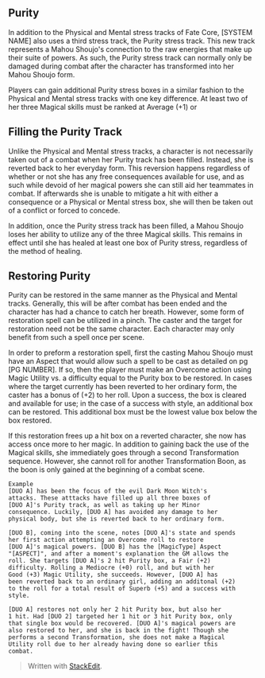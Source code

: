 ## Purity

In addition to the Physical and Mental stress tracks of Fate Core, [SYSTEM NAME] also uses a third stress track, the Purity stress track. This new track represents a Mahou Shoujo's connection to the raw energies that make up their suite of powers. As such, the Purity stress track can normally only be damaged during combat after the character has transformed into her Mahou Shoujo form. 

Players can gain additional Purity stress boxes in a similar fashion to the Physical and Mental stress tracks with one key difference. At least two of her three Magical skills must be ranked at Average (+1) or

## Filling the Purity Track

Unlike the Physical and Mental stress tracks, a character is not necessarily taken out of a combat when her Purity track has been filled. Instead, she is reverted back to her everyday form. This reversion happens regardless of whether or not she has any free consequences available for use, and as such while devoid of her magical powers she can still aid her teammates in combat. If afterwards she is unable to mitigate a hit with either a consequence or a Physical or Mental stress box, she will then be taken out of a conflict or forced to concede.

In addition, once the Purity stress track has been filled, a Mahou Shoujo loses her ability to utilize any of the three Magical skills. This remains in effect until she has healed at least one box of Purity stress, regardless of the method of healing.

## Restoring Purity

Purity can be restored in the same manner as the Physical and Mental tracks. Generally, this will be after combat has been ended and the character has had a chance to catch her breath. However, some form of restoration spell can be utilized in a pinch. The caster and the target for restoration need not be the same character. Each character may only benefit from such a spell once per scene. 

In order to preform a restoration spell, first the casting Mahou Shoujo must have an Aspect that would allow such a spell to be cast as detailed on pg [PG NUMBER]. If so, then the player must make an Overcome action using Magic Utility vs. a difficulty equal to the Purity box to be restored. In cases where the target currently has been reverted to her ordinary form, the caster has a bonus of (+2) to her roll. Upon a success, the box is cleared and available for use; in the case of a success with style, an additional box can be restored. This additional box must be the lowest value box below the box restored. 

If this restoration frees up a hit box on a reverted character, she now has access once more to her magic. In addition to gaining back the use of the Magical skills, she immediately goes through a second Transformation sequence. However, she cannot roll for another Transformation Boon, as the boon is only gained at the beginning of a combat scene.

	Example
	[DUO A] has been the focus of the evil Dark Moon Witch's
	attacks. These atttacks have filled up all three boxes of
	[DUO A]'s Purity track, as well as taking up her Minor
	consequence. Luckily, [DUO A] has avoided any damage to her
	physical body, but she is reverted back to her ordinary form. 
	
	[DUO B], coming into the scene, notes [DUO A]'s state and spends
	her first action attempting an Overcome roll to restore
	[DUO A]'s magical powers. [DUO B] has the [MagicType] Aspect
	"[ASPECT]", and after a moment's explanation the GM allows the
	roll. She targets [DUO A]'s 2 hit Purity box, a Fair (+2)
	difficulty. Rolling a Mediocre (+0) roll, and but with her
	Good (+3) Magic Utility, she succeeds. However, [DUO A] has
	been reverted back to an ordinary girl, adding an additonal (+2)
	to the roll for a total result of Superb (+5) and a success with
	style. 
	
	[DUO A] restores not only her 2 hit Purity box, but also her
	1 hit. Had [DUO 2] targeted her 1 hit or 3 hit Purity box, only
	that single box would be recovered. [DUO A]'s magical powers are
	also restored to her, and she is back in the fight! Though she
	performs a second Transformation, she does not make a Magical
	Utility roll due to her already having done so earlier this
	combat.




> Written with [StackEdit](https://stackedit.io/).
<!--stackedit_data:
eyJoaXN0b3J5IjpbMTc3MTA2NzEyOCw4NzgzMzc2MDQsLTExNT
Q5MDUwNjUsLTk4MjcxMDY3LDE0MzE4MjEwNzQsMTIyODYzNjg0
MywtMTU2MjY5NzA3NF19
-->